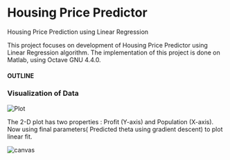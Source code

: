 # Housing Price Predictor
Housing Price Prediction using Linear Regression

This project focuses on development of Housing Price Predictor using Linear Regression algorithm. The implementation of this project is done on Matlab, using Octave GNU 4.4.0. 

#### OUTLINE


### Visualization of Data

![Plot](https://user-images.githubusercontent.com/28994081/42132348-070a7c7c-7d34-11e8-83d8-23af8c8d9196.png)

The 2-D plot has two properties : Profit (Y-axis) and Population (X-axis).
Now using final parameters( Predicted theta using gradient descent) to plot linear fit.

![canvas](https://user-images.githubusercontent.com/28994081/43336844-f1aae094-91ef-11e8-8213-c50d4db821fa.png)

